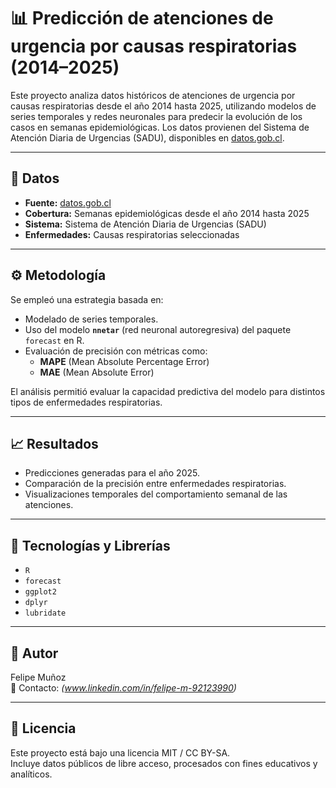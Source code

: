 # 📊 Predicción de atenciones de urgencia por causas respiratorias (2014–2025)

Este proyecto analiza datos históricos de atenciones de urgencia por causas respiratorias desde el año 2014 hasta 2025, utilizando modelos de series temporales y redes neuronales para predecir la evolución de los casos en semanas epidemiológicas. Los datos provienen del Sistema de Atención Diaria de Urgencias (SADU), disponibles en [datos.gob.cl](https://datos.gob.cl).

---

## 📁 Datos

- **Fuente:** [datos.gob.cl](https://datos.gob.cl)
- **Cobertura:** Semanas epidemiológicas desde el año 2014 hasta 2025
- **Sistema:** Sistema de Atención Diaria de Urgencias (SADU)
- **Enfermedades:** Causas respiratorias seleccionadas

---

## ⚙️ Metodología

Se empleó una estrategia basada en:

- Modelado de series temporales.
- Uso del modelo **`nnetar`** (red neuronal autoregresiva) del paquete `forecast` en R.
- Evaluación de precisión con métricas como:
  - **MAPE** (Mean Absolute Percentage Error)
  - **MAE** (Mean Absolute Error)

El análisis permitió evaluar la capacidad predictiva del modelo para distintos tipos de enfermedades respiratorias.

---

## 📈 Resultados

- Predicciones generadas para el año 2025.
- Comparación de la precisión entre enfermedades respiratorias.
- Visualizaciones temporales del comportamiento semanal de las atenciones.

---

## 🧰 Tecnologías y Librerías

- `R`
- `forecast`
- `ggplot2`
- `dplyr`
- `lubridate`

---

## 🧠 Autor

Felipe Muñoz  
📧 Contacto: *(www.linkedin.com/in/felipe-m-92123990)*

---

## 📌 Licencia

Este proyecto está bajo una licencia MIT / CC BY-SA.  
Incluye datos públicos de libre acceso, procesados con fines educativos y analíticos.
